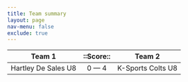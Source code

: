 ```yaml
---
title: Team summary
layout: page
nav-menu: false
exclude: true
---
```




|       Team 1        |  ::Score::  |      Team 2       |
|:-------------------:|:-----------:|:-----------------:|
| Hartley De Sales U8 | 0 &mdash; 4 | K-Sports Colts U8 |

 <br /><br /><br />